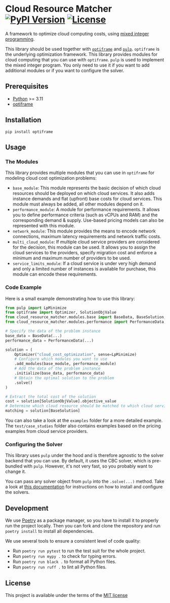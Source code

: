 # Cloud Resource Matcher [![PyPI Version](https://img.shields.io/pypi/v/cloud_resource_matcher)](https://pypi.org/project/cloud_resource_matcher/) [![License](https://img.shields.io/github/license/TimJentzsch/cloud_resource_matcher)](./LICENSE)

A framework to optimize cloud computing costs, using [mixed integer programming](https://en.wikipedia.org/wiki/Integer_programming).

This library should be used together with [`optiframe`](https://github.com/TimJentzsch/optiframe) and [`pulp`](https://github.com/coin-or/pulp).
`optiframe` is the underlying optimization framework. This library provides modules for cloud computing that you can use with `optiframe`.
`pulp` is used to implement the mixed integer program. You only need to use it if you want to add additional modules or if you want to configure the solver.

## Prerequisites

- [Python](https://www.python.org/downloads/) >= 3.11
- [optiframe](https://github.com/TimJentzsch/optiframe)

## Installation

```cli
pip install optiframe
```

## Usage

### The Modules

This library provides multiple modules that you can use in `optiframe` for modeling cloud cost optimization problems:

- `base_module`: This module represents the basic decision of which cloud resources should be deployed on which cloud services.
    It also adds instance demands and flat (upfront) base costs for cloud services.
    This module must always be added, all other modules depend on it.
- `performance_module`: A module for performance requirements.
    It allows you to define performance criteria (such as vCPUs and RAM) and the corresponding demand & supply.
    Use-based pricing models can also be represented with this module.
- `network_module`: This module provides the means to encode network connections, maximum latency requirements and network traffic costs.
- `multi_cloud_module`: If multiple cloud service providers are considered for the decision, this module can be used.
    It allows you to assign the cloud services to the providers, specify migration cost and enforce a minimum and maximum number of providers to be used.
- `service_limits_module`: If a cloud service is under very high demand and only a limited number of instances is available for purchase, this module can encode these requirements.

### Code Example

Here is a small example demonstrating how to use this library:

```py
from pulp import LpMinimize
from optiframe import Optimizer, SolutionObjValue
from cloud_resource_matcher.modules.base import BaseData, BaseSolution, base_module
from cloud_resource_matcher.modules.performance import PerformanceData, performance_module

# Specify the data of the problem instance
base_data = BaseData(...)
performance_data = PerformanceData(...)

solution = (
    Optimizer("cloud_cost_optimization", sense=LpMinimize)
    # Configure which modules you want to use
    .add_modules(base_module, performance_module)
    # Add the data of the problem instance
    .initialize(base_data, performance_data)
    # Obtain the optimal solution to the problem
    .solve()
)

# Extract the total cost of the solution
cost = solution[SolutionObjValue].objective_value
# Determine which cloud resource should be matched to which cloud service
matching = solution[BaseSolution]
```

You can also take a look at the `examples` folder for a more detailed example.
The `test/case_studies` folder also contains examples based on the pricing examples from cloud service providers.

### Configuring the Solver

This library uses `pulp` under the hood and is therefore agnostic to the solver backend that you can use.
By default, it uses the CBC solver, which is pre-bundled with `pulp`.
However, it's not very fast, so you probably want to change it.

You can pass any solver object from `pulp` into the `.solve(...)` method.
Take a look at [this documentation](https://coin-or.github.io/pulp/guides/how_to_configure_solvers.html) for instructions on how to install and configure the solvers.

## Development

We use [Poetry](https://python-poetry.org/docs/#installation) as a package manager, so you have to install it to properly run the project locally.
Then you can fork and clone the repository and run `poetry install` to install all dependencies.

We use several tools to ensure a consistent level of code quality:

- Run `poetry run pytest` to run the test suit for the whole project.
- Run `poetry run mypy .` to check for typing errors.
- Run `poetry run black .` to format all Python files.
- Run `poetry run ruff .` to lint all Python files.

## License

This project is available under the terms of the [MIT license](./LICENSE)
